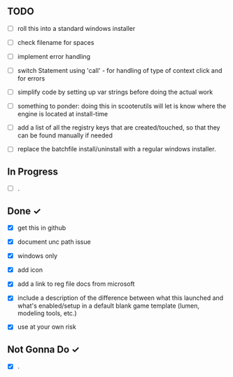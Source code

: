 TODO
----
- [ ] roll this into a standard windows installer
- [ ] check filename for spaces
- [ ] implement error handling
- [ ] switch Statement using 'call' - for handling of type of context click and for errors 
- [ ] simplify code by setting up var strings before doing the actual work
- [ ] something to ponder: doing this in scooterutils will let is know where the engine is located at install-time
- [ ] add a list of all the registry keys that are created/touched, so that they can be found manually if needed
- [ ] replace the batchfile install/uninstall with a regular windows installer.


In Progress
-----------
- [ ] .

Done ✓
------
- [x] get this in github
- [x] document unc path issue
- [x] windows only
- [x] add icon
- [x] add a link to reg file docs from microsoft
- [x] include a description of the difference between what this launched and what's enabled/setup in a default blank game template (lumen, modeling tools, etc.) 
- [x] use at your own risk


Not Gonna Do ✓
------
- [X] .
